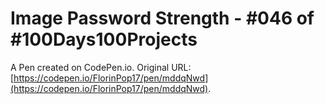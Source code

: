 # Image Password Strength - #046 of #100Days100Projects

A Pen created on CodePen.io. Original URL: [https://codepen.io/FlorinPop17/pen/mddqNwd](https://codepen.io/FlorinPop17/pen/mddqNwd).


